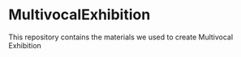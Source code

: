 # MultivocalExhibition
This repository contains the materials we used to create Multivocal Exhibition
